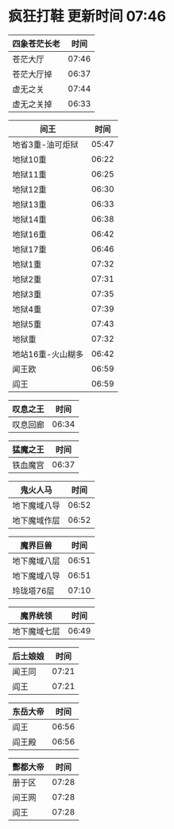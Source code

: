 # 疯狂打鞋 更新时间 07:46

| 四象苍茫长老   | 时间    |
|--------|-------|
| 苍茫大厅 | 07:46 |
| 苍茫大厅掉 | 06:37 |
| 虚无之关 | 07:44 |
| 虚无之关掉 | 06:33 |

| 间王   | 时间    |
|--------|-------|
| 地省3重-油可炬狱 | 05:47 |
| 地狱10重 | 06:22 |
| 地狱11重 | 06:25 |
| 地狱12重 | 06:30 |
| 地狱13重 | 06:33 |
| 地狱14重 | 06:38 |
| 地狱16重 | 06:42 |
| 地狱17重 | 06:46 |
| 地狱1重 | 07:32 |
| 地狱2重 | 07:31 |
| 地狱3重 | 07:35 |
| 地狱4重 | 07:39 |
| 地狱5重 | 07:43 |
| 地狱重 | 07:32 |
| 地站16重-火山糊多 | 06:42 |
| 闻王欧 | 06:59 |
| 阎王 | 06:59 |

| 叹息之王   | 时间    |
|--------|-------|
| 叹息回廊 | 06:34 |

| 猛魔之王   | 时间    |
|--------|-------|
| 铁血魔宫 | 06:37 |

| 鬼火人马   | 时间    |
|--------|-------|
| 地下魔域八导 | 06:52 |
| 地下魔域作层 | 06:52 |

| 魔界巨兽   | 时间    |
|--------|-------|
| 地下魔域八层 | 06:51 |
| 地下魔域八导 | 06:51 |
| 玲珑塔76层 | 07:10 |

| 魔界统领   | 时间    |
|--------|-------|
| 地下魔域七层 | 06:49 |

| 后土娘娘   | 时间    |
|--------|-------|
| 闻王同 | 07:21 |
| 阎王 | 07:21 |

| 东岳大帝   | 时间    |
|--------|-------|
| 阎王 | 06:56 |
| 阎王殿 | 06:56 |

| 酆都大帝   | 时间    |
|--------|-------|
| 册于区 | 07:28 |
| 间王网 | 07:28 |
| 阎王 | 07:28 |